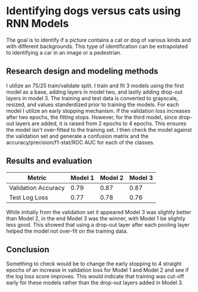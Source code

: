 # Identifying dogs versus cats using RNN Models
The goal is to identify if a picture contains a cat or dog of various kinds and with different backgrounds. This type of identification can be extrapolated to identifying a car in an image or a pedestrian. 

## Research design and modeling methods
I utilize an 75/25 train/validate split. I train and fit 3 models using the first model as a base, adding layers in model two, and lastly adding drop-out layers in model 3. The training and test data is converted to grayscale, resized, and values standerdized prior to training the models. For each model I utilize an early stopping mechanism. If the validation loss increases after two epochs, the fitting stops. However, for the third model, since drop-out layers are added, it is raised from 2 epochs to 4 epochs. This ensures the model isn't over-fitted to the training set. I then check the model against the validation set and generate a confusion matrix and the accuracy/precision/f1-stat/ROC AUC for each of the classes.
 
## Results and evaluation
| Metric | Model 1 | Model 2 | Model 3 |
|---     | ---     | ---     | ---     |
| Validation Accuracy | 0.79 | 0.87 | 0.87 | 
| Test Log Loss | 0.77 | 0.78 | 0.76 |
While initially from the validation set it appeared Model 3 was slightly better than Model 2, in the end Model 3 was the winner, with Model 1 be slightly less good. This showed that using a drop-out layer after each pooling layer helped the model not over-fit on the training data.

## Conclusion
Something to check would be to change the early stopping to 4 straight epochs of an increase in validation loss for Model 1 and Model 2 and see if the log loss score improves. This would indicate that training was cut-off early for these models rather than the drop-out layers added in Model 3. 